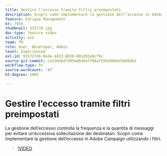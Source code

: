 ```yaml
---
title: Gestire l’eccesso tramite filtri preimpostati
description: Scopri come implementare la gestione dell’eccesso in Adobe Campaign utilizzando i filtri.
feature: Fatigue Management
kt: 7958
thumbnail: 333778.jpg
doc-type: feature video
activity: use
team: TM
role: User, Developer, Admin
level: Experienced
exl-id: 925727d6-0e4e-4433-8830-001d91e6cf9c
source-git-commit: ca13bdbd7d95e6646aff88af595e866bd3666bb2
workflow-type: ht
source-wordcount: '47'
ht-degree: 100%

---
```


# Gestire l’eccesso tramite filtri preimpostati

La gestione dell’eccesso controlla la frequenza e la quantità di messaggi per evitare un’eccessiva sollecitazione dei destinatari.
Scopri come implementare la gestione dell’eccesso in Adobe Campaign utilizzando i filtri.

>[!VIDEO](https://video.tv.adobe.com/v/333778?quality=12)
